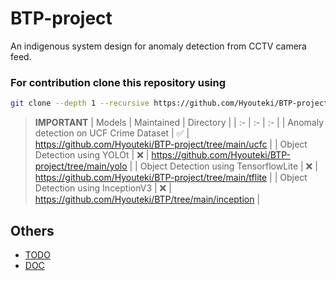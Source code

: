 # BTP-project
An indigenous system design for anomaly detection from CCTV camera feed.

### For contribution clone this repository using
``` bash
git clone --depth 1 --recursive https://github.com/Hyouteki/BTP-project.git
```

> **IMPORTANT** 
> | Models | Maintained | Directory |
> | :- | :- | :- |
> | Anomaly detection on UCF Crime Dataset | ✅ | https://github.com/Hyouteki/BTP-project/tree/main/ucfc |
> | Object Detection using YOLOt | ❌ | https://github.com/Hyouteki/BTP-project/tree/main/yolo |
> | Object Detection using TensorflowLite | ❌ | https://github.com/Hyouteki/BTP-project/tree/main/tflite |
> | Object Detection using InceptionV3 | ❌ | https://github.com/Hyouteki/BTP/tree/main/inception |

## Others
- [TODO](https://github.com/Hyouteki/BTP/blob/main/TODO.md)
- [DOC](https://github.com/Hyouteki/BTP/blob/main/DOC.md)
